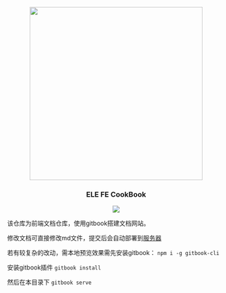 <p align="center">
  <img width="400px" src="https://i.loli.net/2019/08/29/rQEtBRFTyHZhp6D.jpg" />
</p>
<h3 align="center">ELE FE CookBook</h3>

<p align="center">
  <a href="https://travis-ci.org/AngusYang9/ele-fe-cookbook"><img src="https://travis-ci.org/AngusYang9/ele-fe-cookbook.svg?branch=master" /></a>
</p>

该仓库为前端文档仓库，使用gitbook搭建文档网站。

修改文档可直接修改md文件，提交后会自动部署到[服务器](http://121.36.50.216:4001)

若有较复杂的改动，需本地预览效果需先安装gitbook： `npm i -g gitbook-cli`  

安装gitbook插件 `gitbook install`

然后在本目录下 `gitbook serve`
